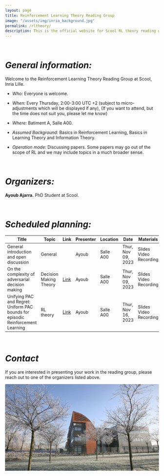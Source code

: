 ```yaml
---
layout: page
title: Reinforcement Learning Theory Reading Group
image: "/assets/img/inria_background.jpg"
permalink: /rltheory/
description: This is the official website for Scool RL theory reading group.
---
```


&nbsp;


# ***General information:***

Welcome to the Reinforcement Learning Theory Reading Group at Scool, Inria Lille.

- *Who:* Everyone is welcome.

- *When:* Every Thursday, 2:00-3:00 UTC +2 (subject to micro-adjustments which will be displayed if any), (If you want to attend, but the time does not suit you, please let me know)

- *Where:* Batiment A, Salle A00.

- *Assumed Background:* Basics in Reinforcement Learning, Basics in Learning Theory and Information Theory.

- *Operation mode:* Discussing papers. Some papers may go out of the scope of RL and we may include topics in a much broader sense.

&nbsp;  

# ***Organizers:***

**Ayoub Ajarra.**
PhD Student at Scool.

&nbsp;


# ***Scheduled planning:***

| Title                                                                           | Topic                  | Link | Presenter | Location  | Date               | Materials              |
|---------------------------------------------------------------------------------|------------------------|------|-----------|-----------|--------------------|------------------------|
| General introduction and open discussion                                        | General                |      | Ayoub     | Salle A00 | Thur, Nov 09, 2023 | Slides Video Recording |
| On the complexity of adversarial decision making                                | Decision Making Theory | [Link](https://arxiv.org/abs/2206.13063)     | Ayoub     | Salle A00 | Thur, Nov 09, 2023 | Slides Video Recording |
| Unifying PAC and Regret: Uniform PAC bounds for episodic Reinforcement Learning | RL theory              |  [Link](https://arxiv.org/abs/1703.07710)    | Ayoub     | Salle A00 | Thur, Nov 16, 2023 | Slides Video Recording |

&nbsp;

# ***Contact***


If you are interested in presenting your work in the reading group, please reach out to one of the organizers listed above.


<img src="/assets/img/inria_background.jpg" width="600">

